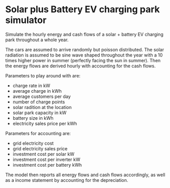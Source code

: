 # Solar plus Battery EV charging park simulator
Simulate the hourly energy and cash flows of a solar + battery EV charging park throughout a whole year.

The cars are assumed to arrive randomly but poisson distributed. The solar radiation is assumed to be sine wave shaped throughout the year with a 10 times higher power in summer (perfectly facing the sun in summer). Then the energy flows are derived hourly with accounting for the cash flows.

Parameters to play around with are:
* charge rate in kW
* average charge in kWh
* average customers per day
* number of charge points
* solar radition at the location
* solar park capacity in kW
* battery size in kWh
* electricity sales price per kWh

Parameters for accounting are:
* grid electricity cost
* grid electricity sales price
* investment cost per solar kW
* investment cost per inverter kW
* investment cost per battery kWh

The model then reports all energy flows and cash flows accordingly, as well as a income statement by accounting for the depreciation.

